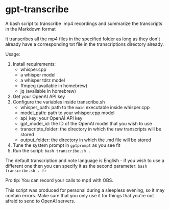 # gpt-transcribe
A bash script to transcribe .mp4 recordings and summarize the transcripts in the Markdown format

It transcribes all the mp4 files in the specified folder as long as they don't already have a corresponding txt file in the transcriptions directory already.

Usage:
1. Install requirements:
   - whisper.cpp
   - a whisper model
   - a whisper tdrz model
   - ffmpeg (available in homebrew)
   - jq (available in homebrew)
2. Get your OpenAI API key
3. Configure the variables inside transcribe.sh
   - whisper_path: path to the `main` executable inside whisper.cpp
   - model_path: path to your whisper.cpp model
   - api_key: your OpenAI API key
   - gpt_model_id: the ID of the OpenAI model that you wish to use
   - transcripts_folder: the directory in which the raw transcripts will be stored
   - output_folder: the directory in which the .md file will be stored
4. Tune the system prompt in `gptprompt` as you see fit
5. Run the script: `bash transcribe.sh .`

The default transcription and note language is English - if you wish to use a different one then you can specify it as the second parameter:
`bash transcribe.sh . fr`

Pro tip: You can record your calls to mp4 with OBS.

This script was produced for personal during a sleepless evening, so it may contain errors.
Make sure that you only use it for things that you're not afraid to send to OpenAI servers.
